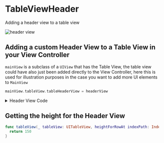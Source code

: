 # TableViewHeader

Adding a header view to a table view

![header view](https://user-images.githubusercontent.com/1819208/103038142-acd59e80-453b-11eb-9181-56a6371956b5.png)


## Adding a custom Header View to a Table View in your View Controller

`mainView` is a subclass of a `UIView` that has the Table View, the table view could have also just been added directly to the View Controller, here this is used for illustration purposes in the case you want to add more UI elements to `MainView`

```swift 
mainView.tableView.tableHeaderView = headerView
```

<details> 
  <summary>Header View Code</summary>

```swift 
class HeaderView: UIView {
  static let reuseIdentifier = "headerView"
  
  public var textLabel: UILabel = {
    let label = UILabel()
    label.text = "Header View"
    label.textAlignment = .center
    label.font = UIFont.preferredFont(forTextStyle: .headline)
    return label
  }()
  
  override init(frame: CGRect) {
    super.init(frame: CGRect(x: 0, y: 0, width: UIScreen.main.bounds.width, height: 300))
    commonInit()
  }
  
  required init?(coder: NSCoder) {
    super.init(coder: coder)
    commonInit()
  }
  
  private func commonInit() {
    backgroundColor = .red
    setupLabelConstraints()
  }
  
  private func setupLabelConstraints() {
    addSubview(textLabel)
    textLabel.translatesAutoresizingMaskIntoConstraints = false
    NSLayoutConstraint.activate([
      textLabel.centerYAnchor.constraint(equalTo: centerYAnchor),
      textLabel.centerXAnchor.constraint(equalTo: centerXAnchor),
      textLabel.leadingAnchor.constraint(equalTo: leadingAnchor, constant: 8),
      textLabel.trailingAnchor.constraint(equalTo: trailingAnchor, constant: -8)
    ])
  }
}
```

</details> 

## Getting the height for the Header View 

```swift 
func tableView(_ tableView: UITableView, heightForRowAt indexPath: IndexPath) -> CGFloat {
  return 150
}
```
